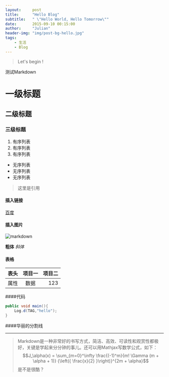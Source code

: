 ```yaml
---
layout:     post
title:      "Hello Blog"
subtitle:   " \"Hello World, Hello Tomorrow\""
date:       2015-09-10 00:15:00
author:     "Julian"
header-img: "img/post-bg-hello.jpg"
tags:
    - 生活
    - Blog
---
```


>Let's begin !

测试Markdown

# 一级标题
## 二级标题
### 三级标题

1. 有序列表
1. 有序列表
1. 有序列表

- 无序列表
- 无序列表
- 无序列表

> 这里是引用

#### 插入链接
[百度](www.baidu.com)

#### 插入图片
![markdown](http://ww2.sinaimg.cn/large/6aee7dbbgw1efffa67voyj20ix0ctq3n.jpg)

**粗体**
*斜体*

#### 表格
表头|项目一|项目二    
-----|:-------:|-------:
属性|数据   |123

####代码
```java
public void main(){
    Log.d(TAG,"hello");
}
```

####华丽的分割线
***
>Markdown是一种非常好的书写方式，简洁、高效、可读性和观赏性都极好，关键是学起来分分钟的事儿。还可以用Mathjax写数学公式，如下：
$$J_\alpha(x) = \sum_{m=0}^\infty \frac{(-1)^m}{m! \Gamma (m + \alpha + 1)} {\left({ \frac{x}{2} }\right)}^{2m + \alpha}$$是不是很酷？








 


